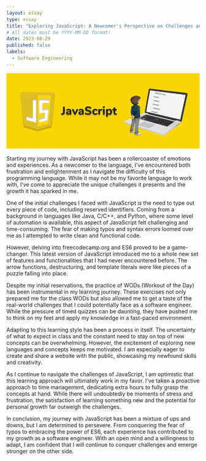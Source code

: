 ```yaml
---
layout: essay
type: essay
title: "Exploring JavaScript: A Newcomer's Perspective on Challenges and Growth"
# All dates must be YYYY-MM-DD format!
date: 2023-08-29
published: false
labels:
  - Software Engineering
---
```


<div class="text-center p-4"><img class="img-fluid" src="../img/jsbanner.png"></div>

Starting my journey with JavaScript has been a rollercoaster of emotions and experiences. As a newcomer to the language, I've encountered both frustration and enlightenment as I navigate the difficulty of this programming language. While it may not be my favorite language to work with, I've come to appreciate the unique challenges it presents and the growth it has sparked in me.

One of the initial challenges I faced with JavaScript is the need to type out every piece of code, including reserved identifiers. Coming from a background in languages like Java, C/C++, and Python, where some level of automation is available, this aspect of JavaScript felt challenging and time-consuming. The fear of making typos and syntax errors loomed over me as I attempted to write clean and functional code.

However, delving into freecodecamp.org and ES6 proved to be a game-changer. This latest version of JavaScript introduced me to a whole new set of features and functionalities that I had never encountered before. The arrow functions, destructuring, and template literals were like pieces of a puzzle falling into place. 

Despite my initial reservations, the practice of WODs (Workout of the Day) has been instrumental in my learning journey. These exercises not only prepared me for the class WODs but also allowed me to get a taste of the real-world challenges that I could potentially face as a software engineer. While the pressure of timed quizzes can be daunting, they have pushed me to think on my feet and apply my knowledge in a fast-paced environment.


Adapting to this learning style has been a process in itself. The uncertainty of what to expect in class and the constant need to stay on top of new concepts can be overwhelming. However, the excitement of exploring new languages and concepts keeps me motivated. I am especially eager to create and share a website with the public, showcasing my newfound skills and creativity.


As I continue to navigate the challenges of JavaScript, I am optimistic that this learning approach will ultimately work in my favor. I've taken a proactive approach to time management, dedicating extra hours to fully grasp the concepts at hand. While there will undoubtedly be moments of stress and frustration, the satisfaction of learning something new and the potential for personal growth far outweigh the challenges.

In conclusion, my journey with JavaScript has been a mixture of ups and downs, but I am determined to persevere. From conquering the fear of typos to embracing the power of ES6, each experience has contributed to my growth as a software engineer. With an open mind and a willingness to adapt, I am confident that I will continue to conquer challenges and emerge stronger on the other side.
